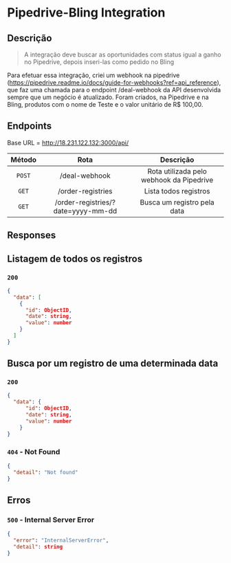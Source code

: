 # Pipedrive-Bling Integration

## Descrição
> A integração deve buscar as oportunidades com status igual a ganho no Pipedrive, depois inseri-las como pedido no Bling

Para efetuar essa integração, criei um webhook na pipedrive (https://pipedrive.readme.io/docs/guide-for-webhooks?ref=api_reference), que faz uma chamada para o endpoint /deal-webhook da API desenvolvida sempre que um negócio é atualizado.
Foram criados, na Pipedrive e na Bling, produtos com o nome de Teste e o valor unitário de R$ 100,00.

## Endpoints

Base URL = http://18.231.122.132:3000/api/

|  Método   |          Rota                        |         Descrição                          |
|:---------:|:------------------------------------:|:------------------------------------------:|
| `POST`    | /deal-webhook                        | Rota utilizada pelo webhook da Pipedrive   |
| `GET`     | /order-registries                    | Lista todos registros                      |
| `GET`     | /order-registries/?date=yyyy-mm-dd   | Busca um registro pela data                |


## Responses

## Listagem de todos os registros
### `200`
```json
{
  "data": [
    {
      "id": ObjectID,
      "date": string,
      "value": number
    }
  ]
}
```
## Busca por um registro de uma determinada data

### `200`
```json
{
  "data": {
      "id": ObjectID,
      "date": string,
      "value": number
    }  
}
```

### `404` - Not Found
```json
{
  "detail": "Not found"
}
```

## Erros
### `500` - Internal Server Error
```json
{
  "error": "InternalServerError",
  "detail": string
}
```
